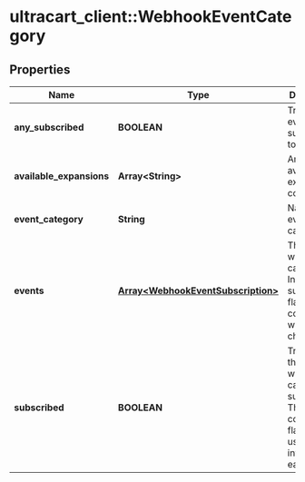 # ultracart_client::WebhookEventCategory

## Properties
Name | Type | Description | Notes
------------ | ------------- | ------------- | -------------
**any_subscribed** | **BOOLEAN** | True if any events are subscribed to. | [optional] 
**available_expansions** | **Array&lt;String&gt;** | Array of available expansion constants | [optional] 
**event_category** | **String** | Name of the event category | [optional] 
**events** | [**Array&lt;WebhookEventSubscription&gt;**](WebhookEventSubscription.md) | The events within the category.  Individual subscription flags contained within the child object. | [optional] 
**subscribed** | **BOOLEAN** | True if all the events within this category are subscribed.  This is a convenience flag to make user interfaces easier. | [optional] 


